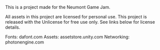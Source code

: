 This is a project made for the Neumont Game Jam.

All assets in this project are licensed for personal use. This project is released with the Unlicense for free use only. See links below for license details.

Fonts: dafont.com
Assets: assetstore.unity.com
Networking: photonengine.com